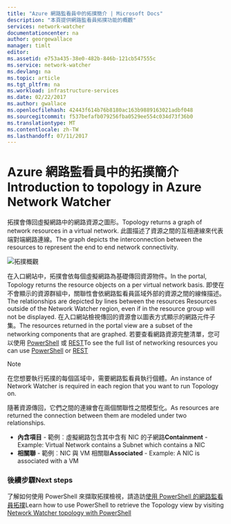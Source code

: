 ```yaml
---
title: "Azure 網路監看員中的拓撲簡介 | Microsoft Docs"
description: "本頁提供網路監看員拓撲功能的概觀"
services: network-watcher
documentationcenter: na
author: georgewallace
manager: timlt
editor: 
ms.assetid: e753a435-38e0-482b-846b-121cb547555c
ms.service: network-watcher
ms.devlang: na
ms.topic: article
ms.tgt_pltfrm: na
ms.workload: infrastructure-services
ms.date: 02/22/2017
ms.author: gwallace
ms.openlocfilehash: 42443f614b76b8180ac163b9889163021adbf048
ms.sourcegitcommit: f537befafb079256fba0529ee554c034d73f36b0
ms.translationtype: MT
ms.contentlocale: zh-TW
ms.lasthandoff: 07/11/2017
---
```

# <a name="introduction-to-topology-in-azure-network-watcher"></a><span data-ttu-id="44e31-103">Azure 網路監看員中的拓撲簡介</span><span class="sxs-lookup"><span data-stu-id="44e31-103">Introduction to topology in Azure Network Watcher</span></span>

<span data-ttu-id="44e31-104">拓撲會傳回虛擬網路中的網路資源之圖形。</span><span class="sxs-lookup"><span data-stu-id="44e31-104">Topology returns a graph of network resources in a virtual network.</span></span> <span data-ttu-id="44e31-105">此圖描述了資源之間的互相連線來代表端對端網路連線。</span><span class="sxs-lookup"><span data-stu-id="44e31-105">The graph depicts the interconnection between the resources to represent the end to end network connectivity.</span></span>

![拓撲概觀][1]

<span data-ttu-id="44e31-107">在入口網站中，拓撲會依每個虛擬網路為基礎傳回資源物件。</span><span class="sxs-lookup"><span data-stu-id="44e31-107">In the portal, Topology returns the resource objects on a per virtual network basis.</span></span> <span data-ttu-id="44e31-108">即使在不會顯示的資源群組中，關聯性會依網路監看員區域外部的資源之間的線條描述。</span><span class="sxs-lookup"><span data-stu-id="44e31-108">The relationships are depicted by lines between the resources Resources outside of the Network Watcher region, even if in the resource group will not be displayed.</span></span> <span data-ttu-id="44e31-109">在入口網站檢視傳回的資源會以圖表方式顯示的網路元件子集。</span><span class="sxs-lookup"><span data-stu-id="44e31-109">The resources returned in the portal view are a subset of the networking components that are graphed.</span></span> <span data-ttu-id="44e31-110">若要查看網路資源完整清單，您可以使用 [PowerShell](network-watcher-topology-powershell.md) 或 [REST](network-watcher-topology-rest.md)</span><span class="sxs-lookup"><span data-stu-id="44e31-110">To see the full list of networking resources you can use [PowerShell](network-watcher-topology-powershell.md) or [REST](network-watcher-topology-rest.md)</span></span>

> [!NOTE]
> <span data-ttu-id="44e31-111">在您想要執行拓撲的每個區域中，需要網路監看員執行個體。</span><span class="sxs-lookup"><span data-stu-id="44e31-111">An instance of Network Watcher is required in each region that you want to run Topology on.</span></span>

<span data-ttu-id="44e31-112">隨著資源傳回，它們之間的連線會在兩個關聯性之間模型化。</span><span class="sxs-lookup"><span data-stu-id="44e31-112">As resources are returned the connection between them are modeled under two relationships.</span></span>

- <span data-ttu-id="44e31-113">**內含項目** - 範例︰虛擬網路包含其中含有 NIC 的子網路</span><span class="sxs-lookup"><span data-stu-id="44e31-113">**Containment** - Example: Virtual Network contains a Subnet which contains a NIC</span></span>
- <span data-ttu-id="44e31-114">**相關聯** - 範例︰NIC 與 VM 相關聯</span><span class="sxs-lookup"><span data-stu-id="44e31-114">**Associated** - Example: A NIC is associated with a VM</span></span>

### <a name="next-steps"></a><span data-ttu-id="44e31-115">後續步驟</span><span class="sxs-lookup"><span data-stu-id="44e31-115">Next steps</span></span>

<span data-ttu-id="44e31-116">了解如何使用 PowerShell 來擷取拓撲檢視，請造訪[使用 PowerShell 的網路監看員拓撲](network-watcher-topology-powershell.md)</span><span class="sxs-lookup"><span data-stu-id="44e31-116">Learn how to use PowerShell to retrieve the Topology view by visiting [Network Watcher topology with PowerShell](network-watcher-topology-powershell.md)</span></span>

<!--Image references-->

[1]: ./media/network-watcher-topology-overview/topology.png
